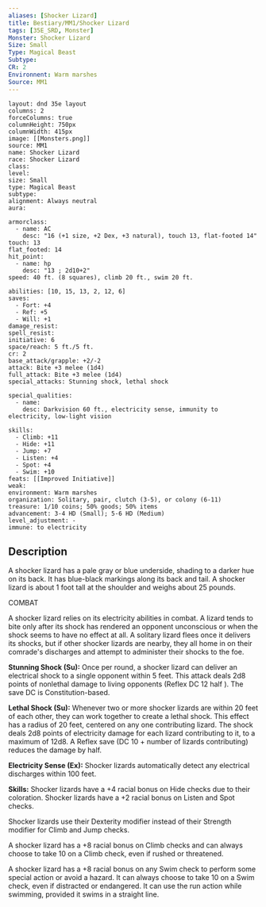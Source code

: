 ```yaml
---
aliases: [Shocker Lizard]
title: Bestiary/MM1/Shocker Lizard
tags: [35E_SRD, Monster]
Monster: Shocker Lizard
Size: Small
Type: Magical Beast
Subtype: 
CR: 2
Environnent: Warm marshes
Source: MM1
---
```


```statblock
layout: dnd 35e layout
columns: 2
forceColumns: true
columnHeight: 750px
columnWidth: 415px
image: [[Monsters.png]]
source: MM1
name: Shocker Lizard
race: Shocker Lizard
class: 
level: 
size: Small
type: Magical Beast
subtype: 
alignment: Always neutral
aura: 

armorclass:
  - name: AC
    desc: "16 (+1 size, +2 Dex, +3 natural), touch 13, flat-footed 14"
touch: 13
flat_footed: 14
hit_point:
  - name: hp
    desc: "13 ; 2d10+2"
speed: 40 ft. (8 squares), climb 20 ft., swim 20 ft.

abilities: [10, 15, 13, 2, 12, 6]
saves:
  - Fort: +4
  - Ref: +5
  - Will: +1
damage_resist: 
spell_resist: 
initiative: 6
space/reach: 5 ft./5 ft.
cr: 2
base_attack/grapple: +2/-2
attack: Bite +3 melee (1d4)
full_attack: Bite +3 melee (1d4)
special_attacks: Stunning shock, lethal shock

special_qualities:
  - name: 
    desc: Darkvision 60 ft., electricity sense, immunity to electricity, low-light vision

skills:
  - Climb: +11
  - Hide: +11
  - Jump: +7
  - Listen: +4
  - Spot: +4
  - Swim: +10
feats: [[Improved Initiative]]
weak: 
environment: Warm marshes
organization: Solitary, pair, clutch (3-5), or colony (6-11)
treasure: 1/10 coins; 50% goods; 50% items
advancement: 3-4 HD (Small); 5-6 HD (Medium)
level_adjustment: -
immune: to electricity
```

## Description

<p>A shocker lizard has a pale gray or blue underside, shading to a darker hue on its back. It has blue-black markings along its back and tail. A shocker lizard is about 1 foot tall at the shoulder and weighs about 25 pounds.</p>
<p>COMBAT</p>
<p>A shocker lizard relies on its electricity abilities in combat. A lizard tends to bite only after its shock has rendered an opponent unconscious or when the shock seems to have no effect at all. A solitary lizard flees once it delivers its shocks, but if other shocker lizards are nearby, they all home in on their comrade's discharges and attempt to administer their shocks to the foe.</p>
<p>
            <b>Stunning Shock (Su):</b> Once per round, a shocker lizard can deliver an electrical shock to a single opponent within 5 feet. This attack deals 2d8 points of nonlethal damage to living opponents (Reflex DC 12 half ). The save DC is Constitution-based.</p>
<p>
            <b>Lethal Shock (Su):</b> Whenever two or more shocker lizards are within 20 feet of each other, they can work together to create a lethal shock. This effect has a radius of 20 feet, centered on any one contributing lizard. The shock deals 2d8 points of electricity damage for each lizard contributing to it, to a maximum of 12d8. A Reflex save (DC 10 + number of lizards contributing) reduces the damage by half.</p>
<p>
            <b>Electricity Sense (Ex):</b> Shocker lizards automatically detect any electrical discharges within 100 feet.</p>
<p>
            <b>Skills:</b> Shocker lizards have a +4 racial bonus on Hide checks due to their coloration. Shocker lizards have a +2 racial bonus on Listen and Spot checks.</p>
<p>Shocker lizards use their Dexterity modifier instead of their Strength modifier for Climb and Jump checks.</p>
<p>A shocker lizard has a +8 racial bonus on Climb checks and can always choose to take 10 on a Climb check, even if rushed or threatened.</p>
<p>A shocker lizard has a +8 racial bonus on any Swim check to perform some special action or avoid a hazard. It can always choose to take 10 on a Swim check, even if distracted or endangered. It can use the run action while swimming, provided it swims in a straight line.</p>